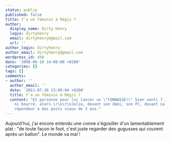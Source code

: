 ```yaml
---
status: publie
published: false
title: Y'a un féminin à Régis ?
author:
  display_name: Dirty Henry
  login: dirtyhenry
  email: dirtyhenry@gmail.com
  url: ''
author_login: dirtyhenry
author_email: dirtyhenry@gmail.com
wordpress_id: 450
date: '2008-06-19 14:08:00 +0200'
categories: []
tags: []
comments:
- author: ''
  author_email: ''
  date: '2011-07-26 23:09:04 +0200'
  title: Y'a un féminin à Régis ?
  content: "Et personne pour lui lancer un \"CONNASSE!\" bien senti ? J'étais ni là
    ni bourré, alors.\r\n\r\nJulio, devant son demi, son PC, devant sa solitude de
    répondeur à des posts vieux de 3 ans."
---
```

Aujourd'hui, j'ai encore entendu une conne s'égosiller d'un lamentablement plat : "de toute façon le foot, c'est juste regarder des gugusses qui courent après un ballon". Le monde va mal !
